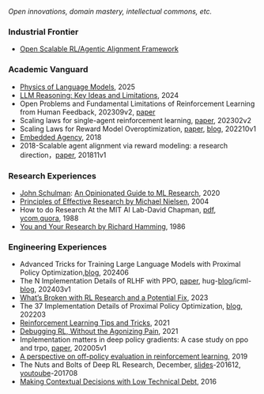 *Open innovations, domain mastery, intellectual commons, etc.*

### Industrial Frontier

- [Open Scalable RL/Agentic Alignment Framework](https://github.com/junwuxgi/Open-Scalable-RL-Agentic-Alignment-Algorithm-and-Framework)

### Academic Vanguard

* [Physics of Language Models](https://link.zhihu.com/?target=https%3A//physics.allen-zhu.com/home), 2025
* [LLM Reasoning: Key Ideas and Limitations](https://dennyzhou.github.io/LLM-Reasoning-Berkeley.pdf), 2024
* Open Problems and Fundamental Limitations of Reinforcement Learning from Human Feedback, 202309v2, [paper](https://arxiv.org/pdf/2307.15217.pdf)
* Scaling laws for single-agent reinforcement learning, [paper](https://arxiv.org/pdf/2301.13442.pdf),  202302v2
* Scaling Laws for Reward Model Overoptimization, [paper](https://arxiv.org/pdf/2210.10760.pdf), [blog](https://openai.com/research/scaling-laws-for-reward-model-overoptimization), 202210v1
* [Embedded Agency](https://www.lesswrong.com/posts/i3BTagvt3HbPMx6PN/embedded-agency-full-text-version), 2018
* 2018-Scalable agent alignment via reward modeling: a research direction，[paper](https://arxiv.org/pdf/1811.07871.pdf), 201811v1

### Research Experiences

- [John Schulman](http://joschu.net/index.html): [An Opinionated Guide to ML Research](http://joschu.net/blog/opinionated-guide-ml-research.html), 2020
- [Principles of Effective Research by Michael Nielsen](http://michaelnielsen.org/blog/principles-of-effective-research), 2004
- How to do Research At the MIT AI Lab-David Chapman, [pdf](https://people.cs.umass.edu/~emery/misc/how-to.pdf), [ycom](https://news.ycombinator.com/item?id=8399587),[quora](https://www.quora.com/What-did-you-do-to-get-into-CSAIL-MIT-AI-lab-To-be-more-general-how-can-one-get-into-CSAIL), 1988
- [You and Your Research by Richard Hamming](http://www.cs.virginia.edu/~robins/YouAndYourResearch.html), 1986

### Engineering Experiences

- Advanced Tricks for Training Large Language Models with Proximal Policy Optimization,[blog](https://hijkzzz.notion.site/rlhf-implementation-tricks?v=158d9a33ecc98132bf9e000c39227361), 202406
- The N Implementation Details of RLHF with PPO, [paper](https://arxiv.org/pdf/2403.17031), hug-[blog](https://huggingface.co/blog/the_n_implementation_details_of_rlhf_with_ppo)/icml-[blog](https://iclr-blogposts.github.io/2024/blog/the-n-implementation-details-of-rlhf-with-ppo/), 202403v1
- [What’s Broken with RL Research and a Potential Fix](https://arxiv.org/abs/2301.01320), 2023
- The 37 Implementation Details of Proximal Policy Optimization, [blog](https://iclr-blog-track.github.io/2022/03/25/ppo-implementation-details/), 202203
- [Reinforcement Learning Tips and Tricks](https://stable-baselines.readthedocs.io/en/master/guide/rl_tips.html), 2021
- [Debugging RL, Without the Agonizing Pain](https://andyljones.com/posts/rl-debugging.html), 2021
- Implementation matters in deep policy gradients: A case study on ppo and trpo, [paper](https://arxiv.org/pdf/2005.12729), 202005v1
- [A perspective on off-policy evaluation in reinforcement learning](https://lihongli.github.io/papers/li19perspective.pdf), 2019
- The Nuts and Bolts of Deep RL Research, December, [slides](http://joschu.net/docs/nuts-and-bolts.pdf)-201612, [youtoube](https://www.youtube.com/watch?v=8EcdaCk9KaQ)-201708
- [Making Contextual Decisions with Low Technical Debt](https://arxiv.org/abs/1606.03966), 2016

